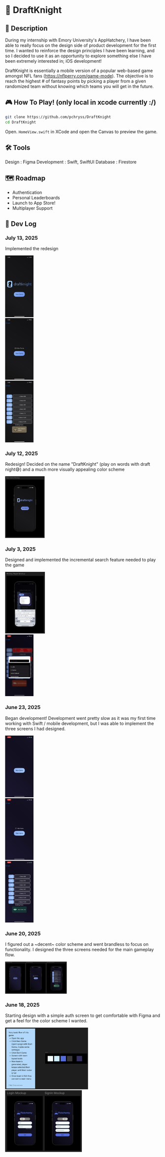 # 🏈 DraftKnight

## 📱 Description
During my internship with Emory University's AppHatchery, I have been able to really focus on the design side of product development for the first time. I wanted to reinforce the design principles I have been learning, and so I decided to use it as an opportunity to explore something else I have been extremely interested in; iOS development!

DraftKnight is essentially a mobile version of a popular web-based game amongst NFL fans (https://nflperry.com/game-mode). The objective is to reach the highest # of fantasy points by picking a player from a given randomized team without knowing which teams you will get in the future. 

## 🎮 How To Play! (only local in xcode currently :/)
```bash
git clone https://github.com/pchryss/DraftKnight
cd DraftKnight
``` 
Open. `HomeView.swift` in XCode and open the Canvas to preview the game.

## 🛠️ Tools
Design : Figma
Development : Swift, SwiftUI
Database : Firestore

## 🗺️ Roadmap
* Authentication
* Personal Leaderboards
* Launch to App Store!
* Multiplayer Support

## 📸 Dev Log

### July 13, 2025
Implemented the redesign  
<div align="left">
  <img src="images/6_home.PNG" alt="Home Screen Implementation" height="200"/><br>
  <img src="images/6_start.PNG" alt="Start Screen Implementation" height="200"/><br>
  <img src="images/6_game.PNG" alt="Game Screen Implementation" height="200"/>
</div>

### July 12, 2025
Redesign! Decided on the name "DraftKnight" (play on words with draft night😅) and a much more visually appealing color scheme  
<div align="left">
  <img src="images/5_redesign.png" alt="Redesign" height="200"/>
</div>

### July 3, 2025
Designed and implemented the incremental search feature needed to play the game  
<div align="left">
  <img src="images/4_design.png" alt="Search Design" height="200"/><br>
  <img src="images/4_search.jpeg" alt="Search Implementation" height="200"/>
</div>

### June 23, 2025
Began development! Development went pretty slow as it was my first time working with Swift / mobile development, but I was able to implement the three screens I had designed.  
<div align="left">
  <img src="images/3_home.PNG" alt="Home Screen Implementation" height="200"/><br>
  <img src="images/3_start.PNG" alt="Start Screen Implementation" height="200"/><br>
  <img src="images/3_game.PNG" alt="Game Screen Implementation" height="200"/>
</div>

### June 20, 2025
I figured out a ~decent~ color scheme and went brandless to focus on functionality. I designed the three screens needed for the main gameplay flow.  
<div align="left">
  <img src="images/2_design.png" alt="Three Screen Designs" width="200"/>
</div>

### June 18, 2025
Starting design with a simple auth screen to get comfortable with Figma and get a feel for the color scheme I wanted.  
<div align="left">
  <img src="images/1_colors.png" alt="Color Scheme and Notes" height="200"/><br>
  <img src="images/1_auth.png" alt="Auth Design" height="200"/>
</div>
